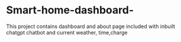 # Smart-home-dashboard-
This project contains dashboard and about page included with inbuilt chatgpt chatbot and current weather, time,charge
